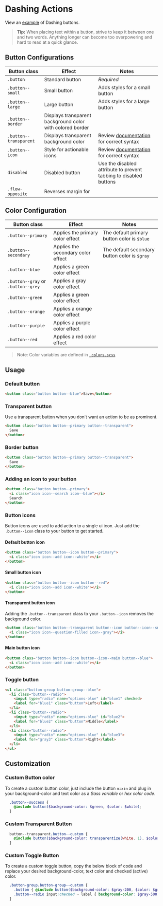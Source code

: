 # Dashing Actions
View an [example](http://dashframework.github.io/dashing/sass/modules/actions/example.html) of Dashing buttons.

> **Tip:** When placing text within a button, strive to keep it between one and two words. Anything longer can become too overpowering and hard to read at a quick glance.

## Button Configurations
| Button class               | Effect               | Notes               |
|----------------------------|----------------------|---------------------|
| `.button` | Standard button | *Required* |
| `.button--small` | Small button | Adds styles for a small button |
| `.button--large` | Large button | Adds styles for a large button |
| `.button--border` | Displays transparent background color with colored border | |
| `.button--transparent` | Displays transparent background color | Review [documentation](https://github.com/dashframework/dashing/tree/develop/sass/modules/actions#transparent-button) for correct syntax |
| `.button--icon` | Style for actionable icons | Review [documentation](https://github.com/dashframework/dashing/tree/develop/sass/modules/actions#button-icons) for correct syntax |
| `disabled` | Disabled button | Use the disabled attribute to prevent tabbing to disabled buttons |
| `.flow-opposite` | Reverses margin for  ||

## Color Configuration
| Button class               | Effect               | Notes               |
|----------------------------|----------------------|---------------------|
| `.button--primary` | Applies the primary color effect | The default primary button color is `$blue` |
| `.button--secondary` | Applies the secondary color effect | The default secondary button color is `$gray` |
| `.button--blue` | Applies a green color effect | |
| `.button--gray` or `.button--grey`| Applies a gray color effect | |
| `.button--green` | Applies a green color effect | |
| `.button--orange` | Applies a orange color effect | |
| `.button--purple` | Applies a purple color effect | |
| `.button--red` | Applies a red color effect | |

> Note: Color variables are defined in [`_colors.scss`](../../base/colors)

## Usage

### Default button

```html
<button class="button button--blue">Save</button>
```

### Transparent button

Use a transparent button when you don't want an action to be as prominent.

```html
<button class="button button--primary button--transparent">
  Save
</button>
```

### Border button

```html
<button class="button button--primary button--transparent">
  Save
</button>
```

### Adding an icon to your button

```html
<button class="button button--primary">
  <i class="icon icon--search icon--blue"></i>
  Search
</button>
```

### Button icons

Button icons are used to add action to a single ui icon. Just add the `.button--icon` class to your button to get started.

#### Default button icon

```html
<button class="button button--icon button--primary">
  <i class="icon icon--add icon--white"></i>
</button>
```

#### Small button icon

```html
<button class="button button--icon button--red">
  <i class="icon icon--add icon--white"></i>
</button>
```

#### Transparent button icon

Adding the `.button--transparent` class to your `.button--icon` removes the background color.

```html
<button class="button button--transparent button--icon button--icon--small">
  <i class="icon icon--question-filled icon--gray"></i>
</button>
```

#### Main button icon

```html
<button class="button button--icon button--icon--main button--blue">
  <i class="icon icon--add icon--white"></i>
</button>
```

### Toggle button

```html
<ul class="button-group button-group--blue">
  <li class="button--radio">
    <input type="radio" name="options-blue" id="blue1" checked>
    <label for="blue1" class="button">Left</label>
  </li>
  <li class="button--radio">
    <input type="radio" name="options-blue" id="blue2">
    <label for="blue2" class="button">Middle</label>
  </li>
  <li class="button--radio">
    <input type="radio" name="options-blue" id="blue3">
    <label for="gray3" class="button">Right</label>
  </li>
</ul>
```

## Customization

### Custom Button color
To create a custom button color, just include the button `mixin` and plug in your background-color and text color as a *Sass variable* or *hex color code*.

```scss
  .button--success {
    @include button($background-color: $green, $color: $white);
  }
```

### Custom Transparent Button

```scss
  button--transparent.button--custom {
    @include button($background-color: transparentize(white, 1), $color: $gray-600c);
  }
```

### Custom Toggle Button
To create a custom toggle button, copy the below block of code and replace your desired background-color, text color and checked (active) color.

```scss
  .button-group.button-group--custom {
    .button { @include button($background-color: $gray-200, $color: $gray-900); }
    .button--radio input:checked ~ label { background-color: $gray-500; color: $white; }
  }
```
